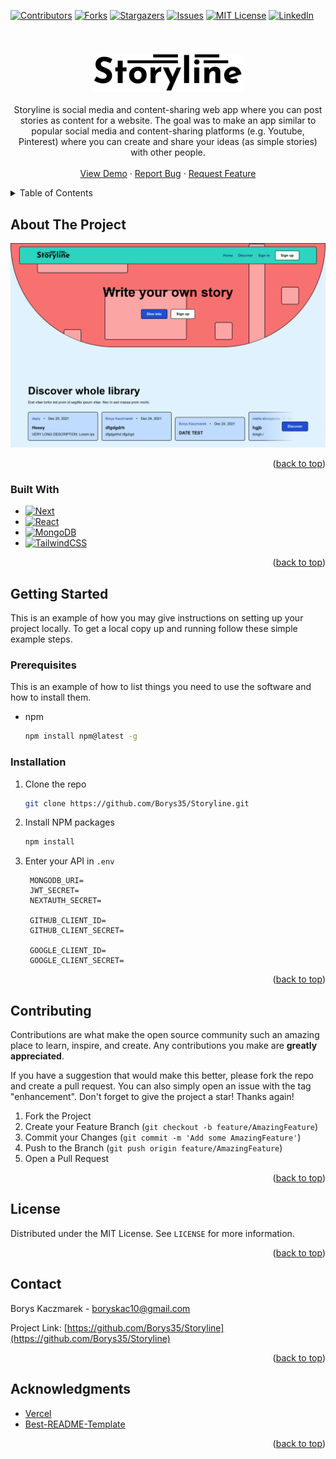 <!-- Improved compatibility of back to top link: See: https://github.com/othneildrew/Best-README-Template/pull/73 -->

<a name="readme-top"></a>

<!--
*** Thanks for checking out the Best-README-Template. If you have a suggestion
*** that would make this better, please fork the repo and create a pull request
*** or simply open an issue with the tag "enhancement".
*** Don't forget to give the project a star!
*** Thanks again! Now go create something AMAZING! :D
-->

<!-- PROJECT SHIELDS -->
<!--
*** I'm using markdown "reference style" links for readability.
*** Reference links are enclosed in brackets [ ] instead of parentheses ( ).
*** See the bottom of this document for the declaration of the reference variables
*** for contributors-url, forks-url, etc. This is an optional, concise syntax you may use.
*** https://www.markdownguide.org/basic-syntax/#reference-style-links
-->

[![Contributors][contributors-shield]][contributors-url]
[![Forks][forks-shield]][forks-url]
[![Stargazers][stars-shield]][stars-url]
[![Issues][issues-shield]][issues-url]
[![MIT License][license-shield]][license-url]
[![LinkedIn][linkedin-shield]][linkedin-url]

<!-- PROJECT LOGO -->
<br />
<div align="center">
  <h3><a href="https://github.com/Borys35/Storyline">
    <img src="public/logo.svg" alt="Logo" width="240">
  </a></h3>

  <p align="center">
    Storyline is social media and content-sharing web app where you can post stories as content for a website. The goal was to make an app similar to popular social media and content-sharing platforms (e.g. Youtube, Pinterest) where you can create and share your ideas (as simple stories) with other people.
    <br />
    <br />
    <a href="https://storyline-next.vercel.app/">View Demo</a>
    ·
    <a href="https://github.com/Borys35/Storyline/issues">Report Bug</a>
    ·
    <a href="https://github.com/Borys35/Storyline/issues">Request Feature</a>
  </p>
</div>

<!-- TABLE OF CONTENTS -->
<details>
  <summary>Table of Contents</summary>
  <ol>
    <li>
      <a href="#about-the-project">About The Project</a>
      <ul>
        <li><a href="#built-with">Built With</a></li>
      </ul>
    </li>
    <li>
      <a href="#getting-started">Getting Started</a>
      <ul>
        <li><a href="#prerequisites">Prerequisites</a></li>
        <li><a href="#installation">Installation</a></li>
      </ul>
    </li>
    <li><a href="#contributing">Contributing</a></li>
    <li><a href="#license">License</a></li>
    <li><a href="#contact">Contact</a></li>
    <li><a href="#acknowledgments">Acknowledgments</a></li>
  </ol>
</details>

<!-- ABOUT THE PROJECT -->

## About The Project

![Product Name Screen Shot][product-screenshot]

<p align="right">(<a href="#readme-top">back to top</a>)</p>

### Built With

- [![Next][next.js]][next-url]
- [![React][react.js]][react-url]
- [![MongoDB][mongodb.com]][mongodb-url]
- [![TailwindCSS][tailwindcss.com]][tailwindcss-url]

<p align="right">(<a href="#readme-top">back to top</a>)</p>

<!-- GETTING STARTED -->

## Getting Started

This is an example of how you may give instructions on setting up your project locally.
To get a local copy up and running follow these simple example steps.

### Prerequisites

This is an example of how to list things you need to use the software and how to install them.

- npm
  ```sh
  npm install npm@latest -g
  ```

### Installation

1. Clone the repo
   ```sh
   git clone https://github.com/Borys35/Storyline.git
   ```
2. Install NPM packages
   ```sh
   npm install
   ```
3. Enter your API in `.env`

   ```env
    MONGODB_URI=
    JWT_SECRET=
    NEXTAUTH_SECRET=

    GITHUB_CLIENT_ID=
    GITHUB_CLIENT_SECRET=

    GOOGLE_CLIENT_ID=
    GOOGLE_CLIENT_SECRET=
   ```

<p align="right">(<a href="#readme-top">back to top</a>)</p>

<!-- CONTRIBUTING -->

## Contributing

Contributions are what make the open source community such an amazing place to learn, inspire, and create. Any contributions you make are **greatly appreciated**.

If you have a suggestion that would make this better, please fork the repo and create a pull request. You can also simply open an issue with the tag "enhancement".
Don't forget to give the project a star! Thanks again!

1. Fork the Project
2. Create your Feature Branch (`git checkout -b feature/AmazingFeature`)
3. Commit your Changes (`git commit -m 'Add some AmazingFeature'`)
4. Push to the Branch (`git push origin feature/AmazingFeature`)
5. Open a Pull Request

<p align="right">(<a href="#readme-top">back to top</a>)</p>

<!-- LICENSE -->

## License

Distributed under the MIT License. See `LICENSE` for more information.

<p align="right">(<a href="#readme-top">back to top</a>)</p>

<!-- CONTACT -->

## Contact

Borys Kaczmarek - boryskac10@gmail.com

Project Link: [https://github.com/Borys35/Storyline](https://github.com/Borys35/Storyline)

<p align="right">(<a href="#readme-top">back to top</a>)</p>

<!-- ACKNOWLEDGMENTS -->

## Acknowledgments

- [Vercel](https://vercel.com/)
- [Best-README-Template](https://github.com/othneildrew/Best-README-Template)

<p align="right">(<a href="#readme-top">back to top</a>)</p>

<!-- MARKDOWN LINKS & IMAGES -->
<!-- https://www.markdownguide.org/basic-syntax/#reference-style-links -->

[contributors-shield]: https://img.shields.io/github/contributors/borys35/link-shortener.svg?style=for-the-badge
[contributors-url]: https://github.com/Borys35/Storyline/graphs/contributors
[forks-shield]: https://img.shields.io/github/forks/borys35/link-shortener.svg?style=for-the-badge
[forks-url]: https://github.com/Borys35/Storyline/network/members
[stars-shield]: https://img.shields.io/github/stars/borys35/link-shortener.svg?style=for-the-badge
[stars-url]: https://github.com/Borys35/Storyline/stargazers
[issues-shield]: https://img.shields.io/github/issues/borys35/link-shortener.svg?style=for-the-badge
[issues-url]: https://github.com/Borys35/Storyline/issues
[license-shield]: https://img.shields.io/github/license/borys35/link-shortener.svg?style=for-the-badge
[license-url]: https://github.com/Borys35/Storyline/blob/master/LICENSE
[linkedin-shield]: https://img.shields.io/badge/-LinkedIn-black.svg?style=for-the-badge&logo=linkedin&colorB=555
[linkedin-url]: https://linkedin.com/in/borys-kaczmarek
[product-screenshot]: images/screenshot.png
[next.js]: https://img.shields.io/badge/next.js-000000?style=for-the-badge&logo=nextdotjs&logoColor=white
[next-url]: https://nextjs.org/
[react-router.com]: https://img.shields.io/badge/React%20Router-20213A?style=for-the-badge&logo=react-router
[react-router-url]: https://reactrouter.com/en/main
[tailwindcss.com]: https://img.shields.io/badge/TailwindCSS-1e293b?style=for-the-badge&logo=tailwindcss
[tailwindcss-url]: https://tailwindcss.com/
[mongodb.com]: https://img.shields.io/badge/MongoDB-023430?style=for-the-badge&logo=mongodb
[mongodb-url]: https://www.mongodb.com/
[firebase.com]: https://img.shields.io/badge/Firebase-0c2d48?style=for-the-badge&logo=firebase
[firebase-url]: https://firebase.google.com/
[redux.js]: https://img.shields.io/badge/Redux-764abc?style=for-the-badge&logo=redux
[redux-url]: https://redux.js.org/
[react.js]: https://img.shields.io/badge/React-20232A?style=for-the-badge&logo=react&logoColor=61DAFB
[react-url]: https://reactjs.org/
[vue.js]: https://img.shields.io/badge/Vue.js-35495E?style=for-the-badge&logo=vuedotjs&logoColor=4FC08D
[vue-url]: https://vuejs.org/
[angular.io]: https://img.shields.io/badge/Angular-DD0031?style=for-the-badge&logo=angular&logoColor=white
[angular-url]: https://angular.io/
[svelte.dev]: https://img.shields.io/badge/Svelte-4A4A55?style=for-the-badge&logo=svelte&logoColor=FF3E00
[svelte-url]: https://svelte.dev/
[laravel.com]: https://img.shields.io/badge/Laravel-FF2D20?style=for-the-badge&logo=laravel&logoColor=white
[laravel-url]: https://laravel.com
[bootstrap.com]: https://img.shields.io/badge/Bootstrap-563D7C?style=for-the-badge&logo=bootstrap&logoColor=white
[bootstrap-url]: https://getbootstrap.com
[jquery.com]: https://img.shields.io/badge/jQuery-0769AD?style=for-the-badge&logo=jquery&logoColor=white
[jquery-url]: https://jquery.com
